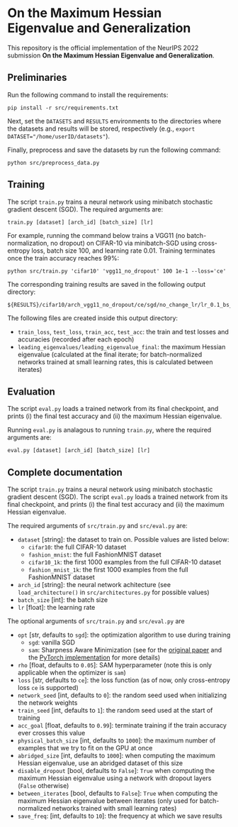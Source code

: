 # On the Maximum Hessian Eigenvalue and Generalization

This repository is the official implementation of the NeurIPS 2022 submission **On the Maximum Hessian Eigenvalue and Generalization**.

## Preliminaries
Run the following command to install the requirements:
```setup
pip install -r src/requirements.txt
```
Next, set the `DATASETS` and `RESULTS` environments to the directories where the datasets and results will be stored, respectively (e.g., `export DATASET="/home/userID/datasets"`).

Finally, preprocess and save the datasets by run the following command:
```setup
python src/preprocess_data.py
```

## Training

The script `train.py` trains a neural network using minibatch stochastic gradient descent (SGD). 
The required arguments are:
```setup
train.py [dataset] [arch_id] [batch_size] [lr]
```


For example, running the command below trains a VGG11 (no batch-normalization, no dropout) on CIFAR-10 via minibatch-SGD using cross-entropy loss, batch size 100, and learning rate 0.01. Training terminates once the train accuracy reaches 99%:
```setup
python src/train.py 'cifar10' 'vgg11_no_dropout' 100 1e-1 --loss='ce'
```

The corresponding training results are saved in the following output directory:
```setup
${RESULTS}/cifar10/arch_vgg11_no_dropout/ce/sgd/no_change_lr/lr_0.1_bs_100_0
```

The following files are created inside this output directory:
- `train_loss`, `test_loss`, `train_acc`, `test_acc`: the train and test losses and accuracies (recorded after each epoch)
- `leading_eigenvalues/leading_eigenvalue_final`: the maximum Hessian eigenvalue (calculated at the final iterate; for batch-normalized networks trained at small learning rates, this is calculated between iterates)

## Evaluation

The script `eval.py` loads a trained network from its final checkpoint, and prints (i) the final test accuracy and (ii) the maximum Hessian eigenvalue.

Running `eval.py` is analagous to running `train.py`, where the required arguments are:
```setup
eval.py [dataset] [arch_id] [batch_size] [lr]
```

## Complete documentation
The script `train.py` trains a neural network using minibatch stochastic gradient descent (SGD). 
The script `eval.py` loads a trained network from its final checkpoint, and prints (i) the final test accuracy and (ii) the maximum Hessian eigenvalue.

The required arguments of `src/train.py` and `src/eval.py` are:
- `dataset` [string]: the dataset to train on. Possible values are listed below:
  - `cifar10`: the full CIFAR-10 dataset
  - `fashion_mnist`: the full FashionMNIST dataset
  - `cifar10_1k`: the first 1000 examples from the full CIFAR-10 dataset
  - `fashion_mnist_1k`:  the first 1000 examples from the full FashionMNIST dataset
- `arch_id` [string]: the neural network achitecture  (see `load_architecture()` in `src/architectures.py` for possible values)
- `batch_size` [int]: the batch size
- `lr` [float]: the learning rate

The optional arguments of `src/train.py` and `src/eval.py` are
- `opt` [str, defaults to `sgd`]: the optimization algorithm to use during training
  - `sgd`: vanilla SGD
  - `sam`: Sharpness Aware Minimization (see for the [original paper](https://arxiv.org/abs/2010.01412) and the [PyTorch implementation](https://github.com/davda54/sam) for more details) 
- `rho` [float, defaults to `0.05`]: SAM hyperparameter (note this is only applicable when the optimizer is `sam`)
- `loss` [str, defaults to `ce`]: the loss function (as of now, only cross-entropy loss `ce` is supported)
- `network_seed` [int, defaults to `0`]: the random seed used when initializing the network weights
- `train_seed` [int, defaults to `1`]: the random seed used at the start of training
- `acc_goal` [float, defaults to `0.99`]: terminate training if the train accuracy ever crosses this value
- `physical_batch_size` [int, defaults to `1000`]: the maximum number of examples that we try to fit on the GPU at once
- `abridged_size` [int, defaults to `1000`]: when computing the maximum Hessian eigenvalue, use an abridged dataset of this size
- `disable_dropout` [bool, defaults to `False`]: `True` when computing the maximum Hessian eigenvalue using a network with dropout layers (`False` otherwise)
- `between_iterates` [bool, defaults to `False`]: `True` when computing the maximum Hessian eigenvalue between iterates (only used for batch-normalized networks trained with small learning rates)
- `save_freq`: [int, defaults to `10`]: the frequency at which we save results
